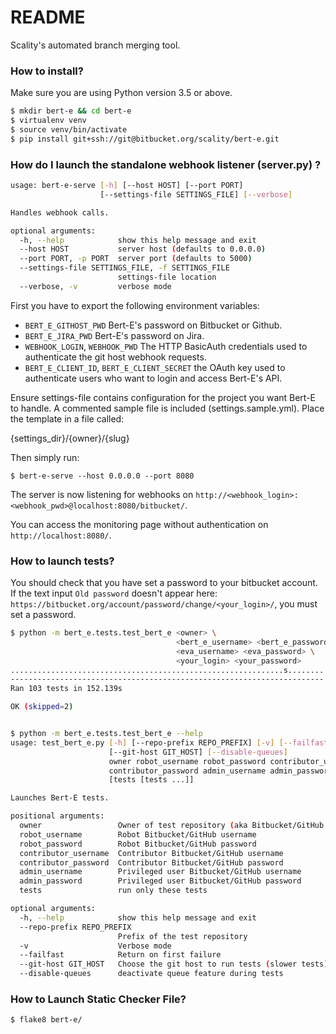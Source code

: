 # README

Scality's automated branch merging tool.

### How to install?

Make sure you are using Python version 3.5 or above.

```bash
$ mkdir bert-e && cd bert-e
$ virtualenv venv
$ source venv/bin/activate
$ pip install git+ssh://git@bitbucket.org/scality/bert-e.git
```

### How do I launch the standalone webhook listener (server.py) ?

```bash
usage: bert-e-serve [-h] [--host HOST] [--port PORT]
                    [--settings-file SETTINGS_FILE] [--verbose]

Handles webhook calls.

optional arguments:
  -h, --help            show this help message and exit
  --host HOST           server host (defaults to 0.0.0.0)
  --port PORT, -p PORT  server port (defaults to 5000)
  --settings-file SETTINGS_FILE, -f SETTINGS_FILE
                        settings-file location
  --verbose, -v         verbose mode
```

First you have to export the following environment variables:

* `BERT_E_GITHOST_PWD` Bert-E's password on Bitbucket or Github.
* `BERT_E_JIRA_PWD` Bert-E's password on Jira.
* `WEBHOOK_LOGIN`, `WEBHOOK_PWD` The HTTP BasicAuth credentials used to
  authenticate the git host webhook requests.
* `BERT_E_CLIENT_ID`, `BERT_E_CLIENT_SECRET` the OAuth key
  used to authenticate users who want to login and access Bert-E's API.

Ensure settings-file contains configuration for the project you want
Bert-E to handle. A commented sample file is included (settings.sample.yml).
Place the template in a file called:

{settings_dir}/{owner}/{slug}

Then simply run:

```
$ bert-e-serve --host 0.0.0.0 --port 8080
```

The server is now listening for webhooks on
`http://<webhook_login>:<webhook_pwd>@localhost:8080/bitbucket/`.

You can access the monitoring page without authentication on
`http://localhost:8080/`.


### How to launch tests?

You should check that you have set a password to your bitbucket account.
If the text input `Old password` doesn't appear here:
`https://bitbucket.org/account/password/change/<your_login>/`, you must set a password.

```bash
$ python -m bert_e.tests.test_bert_e <owner> \
                                     <bert_e_username> <bert_e_password> \
                                     <eva_username> <eva_password> \
                                     <your_login> <your_password>
.............................................................s........
----------------------------------------------------------------------
Ran 103 tests in 152.139s

OK (skipped=2)


$ python -m bert_e.tests.test_bert_e --help
usage: test_bert_e.py [-h] [--repo-prefix REPO_PREFIX] [-v] [--failfast]
                      [--git-host GIT_HOST] [--disable-queues]
                      owner robot_username robot_password contributor_username
                      contributor_password admin_username admin_password
                      [tests [tests ...]]

Launches Bert-E tests.

positional arguments:
  owner                 Owner of test repository (aka Bitbucket/GitHub team)
  robot_username        Robot Bitbucket/GitHub username
  robot_password        Robot Bitbucket/GitHub password
  contributor_username  Contributor Bitbucket/GitHub username
  contributor_password  Contributor Bitbucket/GitHub password
  admin_username        Privileged user Bitbucket/GitHub username
  admin_password        Privileged user Bitbucket/GitHub password
  tests                 run only these tests

optional arguments:
  -h, --help            show this help message and exit
  --repo-prefix REPO_PREFIX
                        Prefix of the test repository
  -v                    Verbose mode
  --failfast            Return on first failure
  --git-host GIT_HOST   Choose the git host to run tests (slower tests)
  --disable-queues      deactivate queue feature during tests
```

### How to Launch Static Checker File?

```
$ flake8 bert-e/
```
